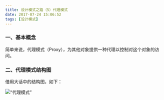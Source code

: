 ```yaml
---
title: 设计模式之路（5）代理模式
date: 2017-07-24 15:06:52
tags: [设计模式]
---
```


### 一、基本概念

简单来说，代理模式（Proxy），为其他对象提供一种代理以控制对这个对象的访问。

### 二、代理模式结构图

借用大话中的结构图，如下：

![“代理模式”](http://ot29getcp.bkt.clouddn.com/images/proxy.png)

